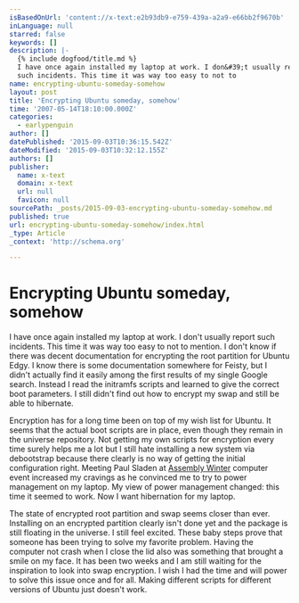 ```yaml
---
isBasedOnUrl: 'content://x-text:e2b93db9-e759-439a-a2a9-e66bb2f9670b'
inLanguage: null
starred: false
keywords: []
description: |-
  {% include dogfood/title.md %}
  I have once again installed my laptop at work. I don&#39;t usually report
  such incidents. This time it was way too easy to not to
name: encrypting-ubuntu-someday-somehow
layout: post
title: 'Encrypting Ubuntu someday, somehow'
time: '2007-05-14T18:10:00.000Z'
categories:
  - earlypenguin
author: []
datePublished: '2015-09-03T10:36:15.542Z'
dateModified: '2015-09-03T10:32:12.155Z'
authors: []
publisher:
  name: x-text
  domain: x-text
  url: null
  favicon: null
sourcePath: _posts/2015-09-03-encrypting-ubuntu-someday-somehow.md
published: true
url: encrypting-ubuntu-someday-somehow/index.html
_type: Article
_context: 'http://schema.org'

---
```

# Encrypting Ubuntu someday, somehow

I have once again installed my laptop at work. I don't usually report
such incidents. This time it was way too easy to not to mention. I
don't know if there was decent documentation for encrypting the root
partition for Ubuntu Edgy. I know there is some documentation
somewhere for Feisty, but I didn't actually find it easily among the
first results of my single Google search. Instead I read the
initramfs scripts and learned to give the correct boot parameters. I
still didn't find out how to encrypt my swap and still be able to
hibernate.

Encryption has for a long time been on top of my wish list for
Ubuntu. It seems that the actual boot scripts are in place, even
though they remain in the universe repository. Not getting my own
scripts for encryption every time surely helps me a lot but I still
hate installing a new system via debootstrap because there clearly
is no way of getting the initial configuration right. Meeting Paul
Sladen at [Assembly Winter][0]
computer event increased my cravings as he convinced me to try to
power management on my laptop. My view of power management changed:
this time it seemed to work. Now I want hibernation for my laptop.

The state of encrypted root partition and swap seems closer than
ever. Installing on an encrypted partition clearly isn't done yet and
the package is still floating in the universe. I still feel excited.
These baby steps prove that someone has been trying to solve my
favorite problem. Having the computer not crash when I close the lid
also was something that brought a smile on my face. It has been two
weeks and I am still waiting for the inspiration to look into swap
encryption. I wish I had the time and will power to solve this issue
once and for all. Making different scripts for different versions of
Ubuntu just doesn't work.

[0]: http://www.assembly.org/